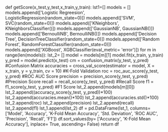 def getScore(x_test,y_test,x_train,y_train):
  lst1=[]
  models = []
  models.append(['Logistic Regreesion', LogisticRegression(random_state=0)])
  models.append(['SVM', SVC(random_state=0)])
  models.append(['KNeighbors', KNeighborsClassifier()])
  models.append(['GaussianNB', GaussianNB()])
  models.append(['BernoulliNB', BernoulliNB()])
  models.append(['Decision Tree', DecisionTreeClassifier(random_state=0)])
  models.append(['Random Forest', RandomForestClassifier(random_state=0)])
  models.append(['XGBoost', XGBClassifier(eval_metric= 'error')])
  for m in range(len(models)):
    lst_2= []
    model = models[m][1]
    model.fit(x_train, y_train)
    y_pred = model.predict(x_test)
    cm = confusion_matrix(y_test, y_pred)  #Confusion Matrix
    accuracies = cross_val_score(estimator = model, X = x_train, y = y_train, cv = 10)   #K-Fold Validation
    roc = roc_auc_score(y_test, y_pred)  #ROC AUC Score
    precision = precision_score(y_test, y_pred)  #Precision Score
    recall = recall_score(y_test, y_pred)  #Recall Score
    f1 = f1_score(y_test, y_pred)  #F1 Score
    lst_2.append(models[m][0])
    lst_2.append((accuracy_score(y_test, y_pred))*100) 
    lst_2.append(accuracies.mean()*100)
    lst_2.append(accuracies.std()*100)
    lst_2.append(roc)
    lst_2.append(precision)
    lst_2.append(recall)
    lst_2.append(f1)
    lst_1.append(lst_2)
  df = pd.DataFrame(lst_1, columns= ['Model', 'Accuracy', 'K-Fold Mean Accuracy', 'Std. Deviation', 'ROC AUC', 'Precision', 'Recall', 'F1'])
  df.sort_values(by= ['Accuracy', 'K-Fold Mean Accuracy'], inplace= True, ascending= False)
  return df